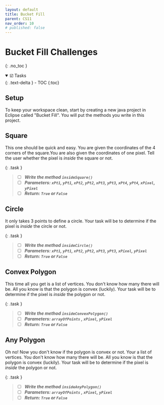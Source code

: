 ```yaml
---
layout: default
title: Bucket Fill 
parent: CS11
nav_order: 10
# published: false
---
```


# Bucket Fill Challenges
{: .no_toc }


<details open markdown="block">
  <summary>
    ☑️ Tasks
  </summary>
  {: .text-delta }
- TOC
{:toc}
</details>

## Setup

To keep your workspace clean, start by creating a new java project in Eclipse called "Bucket Fill". You will put the methods you write in this project.

## Square
This one should be quick and easy. You are given the coordinates of the 4 corners of the square.You are also given the coordinates of one pixel. Tell the user whether the pixel is *inside* the square or not.

{: .task }
>  - [ ] ***Write the method `insideSquare()`***
>  - [ ] ***Parameters: `xPt1`, `yPt1`, `xPt2`, `yPt2`, `xPt3`, `yPt3`, `xPt4`, `yPt4`, `xPixel`, `yPixel`***
>  - [ ] ***Return: `True` or `False`*** 


## Circle
It only takes 3 points to define a circle. Your task will be to determine if the pixel is *inside* the circle or not.

{: .task }
>  - [ ] ***Write the method `insideCircle()`***
>  - [ ] ***Parameters: `xPt1`, `yPt1`, `xPt2`, `yPt2`, `xPt3`, `yPt3`, `xPixel`, `yPixel`***
>  - [ ] ***Return: `True` or `False`***  

## Convex Polygon
This time all you get is a list of vertices. You don't know how many there will be. All you know is that the polygon is convex (luckily). Your task will be to determine if the pixel is *inside* the polygon or not.

{: .task }
>  - [ ] ***Write the method `insideConvexPolygon()`***
>  - [ ] ***Parameters: `arrayOfPoints` , `xPixel`, `yPixel`***
>  - [ ] ***Return: `True` or `False`***  

## Any Polygon
Oh no! Now you don't know if the polygon is convex or not. Your a list of vertices. You don't know how many there will be. All you know is that the polygon is convex (luckily). Your task will be to determine if the pixel is *inside* the polygon or not.

{: .task }
>  - [ ] ***Write the method `insideAnyPolygon()`***
>  - [ ] ***Parameters: `arrayOfPoints` , `xPixel`, `yPixel`***
>  - [ ] ***Return: `True` or `False`***  
